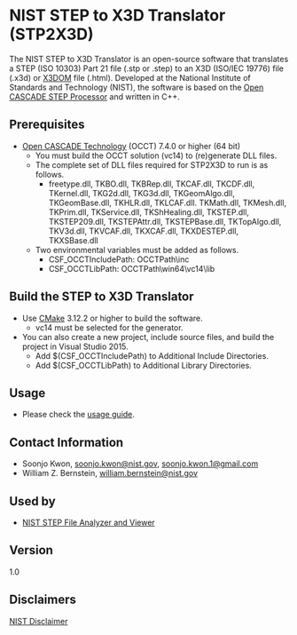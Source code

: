 # NIST STEP to X3D Translator (STP2X3D)
The NIST STEP to X3D Translator is an open-source software that translates a STEP (ISO 10303) Part 21 file (.stp or .step) to an X3D (ISO/IEC 19776) file (.x3d) or [X3DOM](https://www.x3dom.org/) file (.html). Developed at the National Institute of Standards and Technology (NIST), the software is based on the [Open CASCADE STEP Processor](https://dev.opencascade.org/doc/overview/html/occt_user_guides__step.html) and written in C++.  
## Prerequisites
- [Open CASCADE Technology](https://www.opencascade.com/content/latest-release) (OCCT) 7.4.0 or higher (64 bit)
  - You must build the OCCT solution (vc14) to (re)generate DLL files.
  - The complete set of DLL files required for STP2X3D to run is as follows.
    - freetype.dll, TKBO.dll, TKBRep.dll, TKCAF.dll, TKCDF.dll, TKernel.dll, TKG2d.dll, TKG3d.dll, TKGeomAlgo.dll, TKGeomBase.dll, TKHLR.dll, TKLCAF.dll. TKMath.dll, TKMesh.dll, TKPrim.dll, TKService.dll, TKShHealing.dll, TKSTEP.dll, TKSTEP209.dll, TKSTEPAttr.dll, TKSTEPBase.dll, TKTopAlgo.dll, TKV3d.dll, TKVCAF.dll, TKXCAF.dll, TKXDESTEP.dll, TKXSBase.dll
  - Two environmental variables must be added as follows.
    - CSF_OCCTIncludePath: OCCTPath\inc
    - CSF_OCCTLibPath: OCCTPath\win64\vc14\lib
## Build the STEP to X3D Translator
- Use [CMake](https://cmake.org/) 3.12.2 or higher to build the software.
  - vc14 must be selected for the generator.
- You can also create a new project, include source files, and build the project in Visual Studio 2015.
  - Add $(CSF_OCCTIncludePath) to Additional Include Directories.
  - Add $(CSF_OCCTLibPath) to Additional Library Directories.
## Usage
- Please check the [usage guide](USAGE.md).
## Contact Information
- Soonjo Kwon, soonjo.kwon@nist.gov, soonjo.kwon.1@gmail.com
- William Z. Bernstein, william.bernstein@nist.gov
## Used by
- [NIST STEP File Analyzer and Viewer](https://www.nist.gov/services-resources/software/step-file-analyzer-and-viewer)
## Version
1.0
## Disclaimers
[NIST Disclaimer](https://www.nist.gov/disclaimer)
